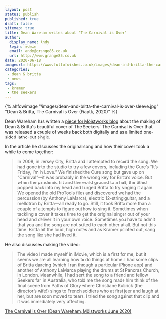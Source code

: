 ```yaml
---
layout: post
status: publish
published: true
draft: false
sitemap: true
title: Dean Wareham writes about 'The Carnival is Over'
author: 
  display_name: Andy
  login: admin
  email: andy@grange85.co.uk
  url: http://www.grange85.co.uk
date: 2020-06-18
imageurl: https://www.fullofwishes.co.uk/images/dean-and-britta-the-carnival-is-over-sleeve.jpg
categories:
 - dean & britta
 - news
tags:
 - kramer
 - the seekers
---
```

{% ahfowimage "/images/dean-and-britta-the-carnival-is-over-sleeve.jpg" "Dean & Britta, The Carnival is Over (Piaptk, 2020)" %}

Dean Wareham has written a [piece for M&ouml;istworks blog](https://moistworks.com/home/carnival) about the making of Dean & Britta's beautiful cover of The Seekers' The Carnival is Over that was released a couple of weeks back both digitally and as a limited one-sided lathe-cut single.

In the article he discusses the original song and how their cover took a while to come together:

> In 2008, in Jersey City, Britta and I attempted to record the song. We had gone into the studio to try a few covers, including the Cure’s “It’s Friday, I’m in Love.” We finished the Cure song but gave up on “Carnival”—it was probably in the wrong key for Britta’s voice. But when the pandemic hit and the world ground to a halt, the titled popped back into my head and I urged Britta to try singing it again. We opened the old ProTools files and discovered we had the percussion (by Anthony LaMarca), electric 12-string guitar, and a mellotron by Britta—all ready to go. Still, it took Britta more than a couple of attempts to figure out how to sing it. Sometimes when tackling a cover it takes time to get the original singer out of your head and deliver it in your own voice.  Sometimes you have to admit that you and the song are not suited to each other at all. But not this time. Britta hit the loud, high notes and as Kramer pointed out, sang the song like she had lived it.

He also discusses making the video:

> The video I made myself in iMovie, which is a first for me, but it seems we are all learning how  to do things at home. I had some clips of Britta dancing (which I ran through a particular iPhone app) and another of Anthony LaMarca playing the drums at St Pancras Church, in London. Meanwhile, I had sent the song to a friend and fellow Seekers fan in Australia, who told me the song made him think of the final scene from Paths of Glory where Christiane Kubrick (the director’s wife!) sings to French soldiers who at first jeer and laugh at her, but are soon moved to tears. I tried the song against that clip and it was immediately very affecting.

[The Carnival is Over (Dean Wareham, M&ouml;istworks June 2020)](https://moistworks.com/home/carnival)

